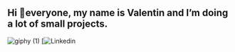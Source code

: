 ## Hi 👋everyone, my name is Valentin and I’m doing a lot of small projects.
![giphy (1)](https://github.com/user-attachments/assets/1ca6eb64-c77d-4c05-a3da-fc0f9fa2504c)
[![Linkedin](https://www.linkedin.com/in/valentin-baraffe-316849182/)


